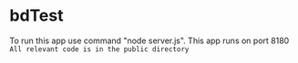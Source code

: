 # bdTest

To run this app use command "node server.js".
This app runs on port 8180
`All relevant code is in the public directory`